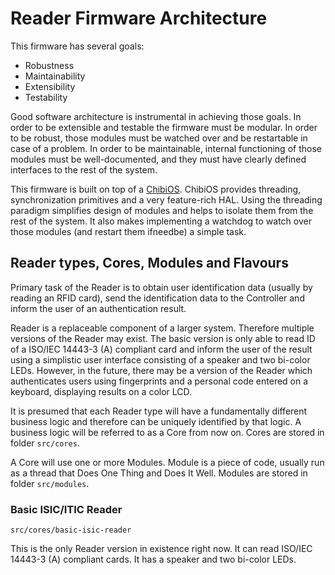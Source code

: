 Reader Firmware Architecture
============================

This firmware has several goals:

  - Robustness
  - Maintainability
  - Extensibility
  - Testability

Good software architecture is instrumental in achieving those goals. In order to be extensible and testable the firmware must be modular. In order to be robust, those modules must be watched over and be restartable in case of a problem. In order to be maintainable, internal functioning of those modules must be well-documented, and they must have clearly defined interfaces to the rest of the system.

This firmware is built on top of a [ChibiOS](http://www.chibios.org). ChibiOS provides threading, synchronization primitives and a very feature-rich HAL. Using the threading paradigm simplifies design of modules and helps to isolate them from the rest of the system. It also makes implementing a watchdog to watch over those modules (and restart them ifneedbe) a simple task.

Reader types, Cores, Modules and Flavours
-----------------------------------------

Primary task of the Reader is to obtain user identification data (usually by reading an RFID card), send the identification data to the Controller and inform the user of an authentication result.

Reader is a replaceable component of a larger system. Therefore multiple versions of the Reader may exist. The basic version is only able to read ID of a ISO/IEC 14443-3 (A) compliant card and inform the user of the result using a simplistic user interface consisting of a speaker and two bi-color LEDs. However, in the future, there may be a version of the Reader which authenticates users using fingerprints and a personal code entered on a keyboard, displaying results on a color LCD.

It is presumed that each Reader type will have a fundamentally different business logic and therefore can be uniquely identified by that logic. A business logic will be referred to as a Core from now on. Cores are stored in folder `src/cores`.

A Core will use one or more Modules. Module is a piece of code, usually run as a thread that Does One Thing and Does It Well. Modules are stored in folder `src/modules`.



### Basic ISIC/ITIC Reader

`src/cores/basic-isic-reader`

This is the only Reader version in existence right now. It can read ISO/IEC 14443-3 (A) compliant cards. It has a speaker and two bi-color LEDs.
